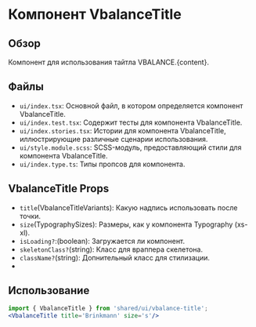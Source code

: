 # Компонент VbalanceTitle

## Обзор
Компонент для использования тайтла VBALANCE.{content}.

## Файлы
- `ui/index.tsx`: Основной файл, в котором определяется компонент VbalanceTitle.
- `ui/index.test.tsx`: Содержит тесты для компонента VbalanceTitle.
- `ui/index.stories.tsx`: Истории для компонента VbalanceTitle, иллюстрирующие различные сценарии использования.
- `ui/style.module.scss`: SCSS-модуль, предоставляющий стили для компонента VbalanceTitle.
- `ui/index.type.ts`: Типы пропсов для компонента.

## VbalanceTitle Props
- `title`(VbalanceTitleVariants): Какую надпись использовать после точки.
- `size`(TypographySizes): Размеры, как у компонента Typography (xs-xl).
- `isLoading?`:(boolean): Загружается ли компонент.
- `skeletonClass?`(string): Класс для враппера скелетона.
- `className?`(string): Допнительный класс для стилизации.
- 
## Использование
```jsx
import { VbalanceTitle } from 'shared/ui/vbalance-title';
<VbalanceTitle title='Brinkmann' size='s'/>
```
